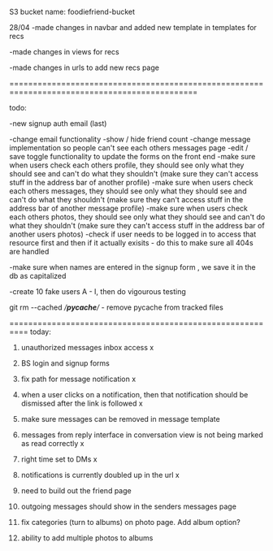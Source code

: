 S3 bucket name: foodiefriend-bucket

28/04
-made changes in navbar and added new template in templates for recs

-made changes in views for recs

-made changes in urls to add new recs page

==============================================================================================

todo:


-new signup auth email (last)


-change email functionality
-show / hide friend count
-change message implementation so people can't see each others messages page
-edit / save toggle functionality to update the forms on the front end
-make sure when users check each others profile, they should see only what they should see and can't do what they shouldn't (make sure they can't access stuff in the address bar of another profile)
-make sure when users check each others messages, they should see only what they should see and can't do what they shouldn't (make sure they can't access stuff in the address bar of another message profile)
-make sure when users check each others photos, they should see only what they should see and can't do what they shouldn't (make sure they can't access stuff in the address bar of another users photos)
-check if user needs to be logged in to access that resource first and then if it actually exisits - do this to make sure all 404s are handled

-make sure when names are entered in the signup form , we save it in the db as capitalized

-create 10 fake users A - I, then do vigourous testing



git rm --cached */__pycache__/* - remove pycache from tracked files

==========================================================
today:

1. unauthorized messages inbox access x
2. BS login and signup forms
3. fix path for message notification x
4. when a user clicks on a notification, then that notification should be dismissed after the link is followed x
5. make sure messages can be removed in message template

6. messages from reply interface in conversation view is not being marked as read correctly x
7. right time set to DMs x
8. notifications is currently doubled up in the url x
9. need to build out the friend page
10. outgoing messages should show in the senders messages page
11. fix categories (turn to albums) on photo page. Add album option?
12. ability to add multiple photos to albums


